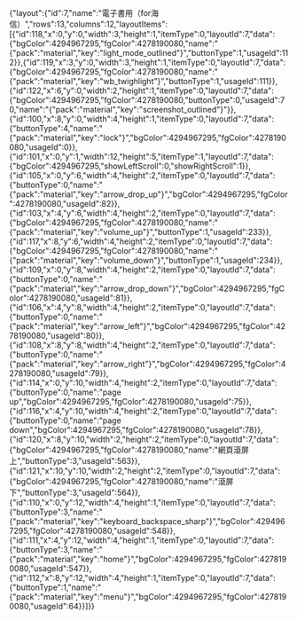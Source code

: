 {"layout":{"id":7,"name":"電子書用（for海信）","rows":13,"columns":12,"layoutItems":[{"id":118,"x":0,"y":0,"width":3,"height":1,"itemType":0,"layoutId":7,"data":{"bgColor":4294967295,"fgColor":4278190080,"name":"{\"pack\":\"material\",\"key\":\"light_mode_outlined\"}","buttonType":1,"usageId":112}},{"id":119,"x":3,"y":0,"width":3,"height":1,"itemType":0,"layoutId":7,"data":{"bgColor":4294967295,"fgColor":4278190080,"name":"{\"pack\":\"material\",\"key\":\"wb_twighlight\"}","buttonType":1,"usageId":111}},{"id":122,"x":6,"y":0,"width":2,"height":1,"itemType":0,"layoutId":7,"data":{"bgColor":4294967295,"fgColor":4278190080,"buttonType":0,"usageId":70,"name":"{\"pack\":\"material\",\"key\":\"screenshot_outlined\"}"}},{"id":100,"x":8,"y":0,"width":4,"height":1,"itemType":0,"layoutId":7,"data":{"buttonType":4,"name":"{\"pack\":\"material\",\"key\":\"lock\"}","bgColor":4294967295,"fgColor":4278190080,"usageId":0}},{"id":101,"x":0,"y":1,"width":12,"height":5,"itemType":1,"layoutId":7,"data":{"bgColor":4294967295,"showLeftScroll":0,"showRightScroll":1}},{"id":105,"x":0,"y":6,"width":4,"height":2,"itemType":0,"layoutId":7,"data":{"buttonType":0,"name":"{\"pack\":\"material\",\"key\":\"arrow_drop_up\"}","bgColor":4294967295,"fgColor":4278190080,"usageId":82}},{"id":103,"x":4,"y":6,"width":4,"height":2,"itemType":0,"layoutId":7,"data":{"bgColor":4294967295,"fgColor":4278190080,"name":"{\"pack\":\"material\",\"key\":\"volume_up\"}","buttonType":1,"usageId":233}},{"id":117,"x":8,"y":6,"width":4,"height":2,"itemType":0,"layoutId":7,"data":{"bgColor":4294967295,"fgColor":4278190080,"name":"{\"pack\":\"material\",\"key\":\"volume_down\"}","buttonType":1,"usageId":234}},{"id":109,"x":0,"y":8,"width":4,"height":2,"itemType":0,"layoutId":7,"data":{"buttonType":0,"name":"{\"pack\":\"material\",\"key\":\"arrow_drop_down\"}","bgColor":4294967295,"fgColor":4278190080,"usageId":81}},{"id":106,"x":4,"y":8,"width":4,"height":2,"itemType":0,"layoutId":7,"data":{"buttonType":0,"name":"{\"pack\":\"material\",\"key\":\"arrow_left\"}","bgColor":4294967295,"fgColor":4278190080,"usageId":80}},{"id":108,"x":8,"y":8,"width":4,"height":2,"itemType":0,"layoutId":7,"data":{"buttonType":0,"name":"{\"pack\":\"material\",\"key\":\"arrow_right\"}","bgColor":4294967295,"fgColor":4278190080,"usageId":79}},{"id":114,"x":0,"y":10,"width":4,"height":2,"itemType":0,"layoutId":7,"data":{"buttonType":0,"name":"page up","bgColor":4294967295,"fgColor":4278190080,"usageId":75}},{"id":116,"x":4,"y":10,"width":4,"height":2,"itemType":0,"layoutId":7,"data":{"buttonType":0,"name":"page down","bgColor":4294967295,"fgColor":4278190080,"usageId":78}},{"id":120,"x":8,"y":10,"width":2,"height":2,"itemType":0,"layoutId":7,"data":{"bgColor":4294967295,"fgColor":4278190080,"name":"網頁滾屏上","buttonType":3,"usageId":563}},{"id":121,"x":10,"y":10,"width":2,"height":2,"itemType":0,"layoutId":7,"data":{"bgColor":4294967295,"fgColor":4278190080,"name":"滾屏下","buttonType":3,"usageId":564}},{"id":110,"x":0,"y":12,"width":4,"height":1,"itemType":0,"layoutId":7,"data":{"buttonType":3,"name":"{\"pack\":\"material\",\"key\":\"keyboard_backspace_sharp\"}","bgColor":4294967295,"fgColor":4278190080,"usageId":548}},{"id":111,"x":4,"y":12,"width":4,"height":1,"itemType":0,"layoutId":7,"data":{"buttonType":3,"name":"{\"pack\":\"material\",\"key\":\"home\"}","bgColor":4294967295,"fgColor":4278190080,"usageId":547}},{"id":112,"x":8,"y":12,"width":4,"height":1,"itemType":0,"layoutId":7,"data":{"buttonType":1,"name":"{\"pack\":\"material\",\"key\":\"menu\"}","bgColor":4294967295,"fgColor":4278190080,"usageId":64}}]}}